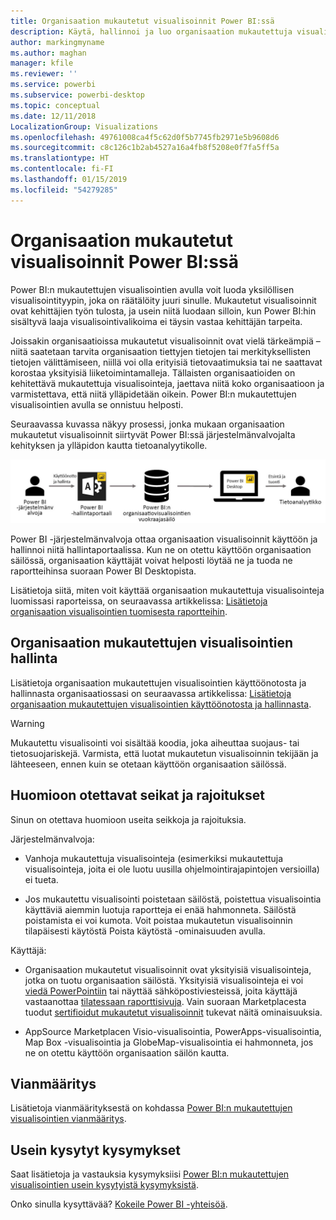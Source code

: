```yaml
---
title: Organisaation mukautetut visualisoinnit Power BI:ssä
description: Käytä, hallinnoi ja luo organisaation mukautettuja visualisointeja Power BI:ssä
author: markingmyname
ms.author: maghan
manager: kfile
ms.reviewer: ''
ms.service: powerbi
ms.subservice: powerbi-desktop
ms.topic: conceptual
ms.date: 12/11/2018
LocalizationGroup: Visualizations
ms.openlocfilehash: 49761008ca4f5c62d0f5b7745fb2971e5b9608d6
ms.sourcegitcommit: c8c126c1b2ab4527a16a4fb8f5208e0f7fa5ff5a
ms.translationtype: HT
ms.contentlocale: fi-FI
ms.lasthandoff: 01/15/2019
ms.locfileid: "54279285"
---
```

# <a name="organizational-custom-visuals-in-power-bi"></a>Organisaation mukautetut visualisoinnit Power BI:ssä

Power BI:n mukautettujen visualisointien avulla voit luoda yksilöllisen visualisointityypin, joka on räätälöity juuri sinulle. Mukautetut visualisoinnit ovat kehittäjien työn tulosta, ja usein niitä luodaan silloin, kun Power BI:hin sisältyvä laaja visualisointivalikoima ei täysin vastaa kehittäjän tarpeita.

Joissakin organisaatioissa mukautetut visualisoinnit ovat vielä tärkeämpiä – niitä saatetaan tarvita organisaation tiettyjen tietojen tai merkityksellisten tietojen välittämiseen, niillä voi olla erityisiä tietovaatimuksia tai ne saattavat korostaa yksityisiä liiketoimintamalleja. Tällaisten organisaatioiden on kehitettävä mukautettuja visualisointeja, jaettava niitä koko organisaatioon ja varmistettava, että niitä ylläpidetään oikein. Power BI:n mukautettujen visualisointien avulla se onnistuu helposti.

Seuraavassa kuvassa näkyy prosessi, jonka mukaan organisaation mukautetut visualisoinnit siirtyvät Power BI:ssä järjestelmänvalvojalta kehityksen ja ylläpidon kautta tietoanalyytikolle.

![Mukautetun visualisoinnin kuva](media/power-bi-custom-visuals-organizational/custom-visual-org-01.jpg)

Power BI -järjestelmänvalvoja ottaa organisaation visualisoinnit käyttöön ja hallinnoi niitä hallintaportaalissa. Kun ne on otettu käyttöön organisaation säilössä, organisaation käyttäjät voivat helposti löytää ne ja tuoda ne raportteihinsa suoraan Power BI Desktopista.

Lisätietoja siitä, miten voit käyttää organisaation mukautettuja visualisointeja luomissasi raporteissa, on seuraavassa artikkelissa: [Lisätietoja organisaation visualisointien tuomisesta raportteihin](power-bi-custom-visuals.md).

## <a name="administer-organizational-custom-visuals"></a>Organisaation mukautettujen visualisointien hallinta

Lisätietoja organisaation mukautettujen visualisointien käyttöönotosta ja hallinnasta organisaatiossasi on seuraavassa artikkelissa: [Lisätietoja organisaation mukautettujen visualisointien käyttöönotosta ja hallinnasta](https://go.microsoft.com/fwlink/?linkid=866790).

> [!WARNING]
> Mukautettu visualisointi voi sisältää koodia, joka aiheuttaa suojaus- tai tietosuojariskejä. Varmista, että luotat mukautetun visualisoinnin tekijään ja lähteeseen, ennen kuin se otetaan käyttöön organisaation säilössä.

## <a name="considerations-and-limitations"></a>Huomioon otettavat seikat ja rajoitukset

Sinun on otettava huomioon useita seikkoja ja rajoituksia.

Järjestelmänvalvoja:

* Vanhoja mukautettuja visualisointeja (esimerkiksi mukautettuja visualisointeja, joita ei ole luotu uusilla ohjelmointirajapintojen versioilla) ei tueta.

* Jos mukautettu visualisointi poistetaan säilöstä, poistettua visualisointia käyttäviä aiemmin luotuja raportteja ei enää hahmonneta. Säilöstä poistamista ei voi kumota. Voit poistaa mukautetun visualisoinnin tilapäisesti käytöstä Poista käytöstä -ominaisuuden avulla.

Käyttäjä:

* Organisaation mukautetut visualisoinnit ovat yksityisiä visualisointeja, jotka on tuotu organisaation säilöstä. Yksityisiä visualisointeja ei voi [viedä PowerPointiin](https://docs.microsoft.com/power-bi/consumer/end-user-powerpoint) tai näyttää sähköpostiviesteissä, joita käyttäjä vastaanottaa [tilatessaan raporttisivuja](https://docs.microsoft.com/power-bi/consumer/end-user-subscribe). Vain suoraan Marketplacesta tuodut [sertifioidut mukautetut visualisoinnit](https://docs.microsoft.com/power-bi/power-bi-custom-visuals-certified) tukevat näitä ominaisuuksia.

* AppSource Marketplacen Visio-visualisointia, PowerApps-visualisointia, Map Box -visualisointia ja GlobeMap-visualisointia ei hahmonneta, jos ne on otettu käyttöön organisaation säilön kautta.

## <a name="troubleshoot"></a>Vianmääritys

Lisätietoja vianmäärityksestä on kohdassa [Power BI:n mukautettujen visualisointien vianmääritys](power-bi-custom-visuals-troubleshoot.md).

## <a name="faq"></a>Usein kysytyt kysymykset

Saat lisätietoja ja vastauksia kysymyksiisi [Power BI:n mukautettujen visualisointien usein kysytyistä kysymyksistä](power-bi-custom-visuals-faq.md#organizational-custom-visuals).

Onko sinulla kysyttävää? [Kokeile Power BI -yhteisöä](http://community.powerbi.com/).
